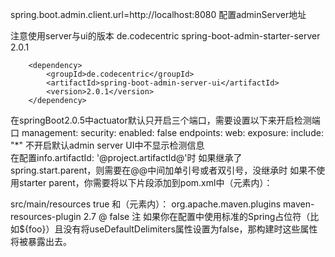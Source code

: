 spring.boot.admin.client.url=http://localhost:8080
配置adminServer地址

注意使用server与ui的版本
<dependency>
            <groupId>de.codecentric</groupId>
            <artifactId>spring-boot-admin-starter-server</artifactId>
            <version>2.0.1</version>
        </dependency>

        <dependency>
            <groupId>de.codecentric</groupId>
            <artifactId>spring-boot-admin-server-ui</artifactId>
            <version>2.0.1</version>
        </dependency>
在springBoot2.0.5中actuator默认只开启三个端口，需要设置以下来开启检测端口
management:
  security:
    enabled: false
  endpoints:
    web:
      exposure:
        include: "*"
不开启默认admin server UI中不显示检测信息    
 在配置info.artifactId: '@project.artifactId@'时
 如果继承了spring.start.parent，则需要在@@中间加单引号或者双引号，没继承时
 如果不使用starter parent，你需要将以下片段添加到pom.xml中（<build/>元素内）：

<resources>
    <resource>
        <directory>src/main/resources</directory>
        <filtering>true</filtering>
    </resource>
</resources>
和（<plugins/>元素内）：

<plugin>
    <groupId>org.apache.maven.plugins</groupId>
    <artifactId>maven-resources-plugin</artifactId>
    <version>2.7</version>
    <configuration>
        <delimiters>
            <delimiter>@</delimiter>
        </delimiters>
        <useDefaultDelimiters>false</useDefaultDelimiters>
    </configuration>
</plugin>
注 如果你在配置中使用标准的Spring占位符（比如${foo}）且没有将useDefaultDelimiters属性设置为false，那构建时这些属性将被暴露出去。
